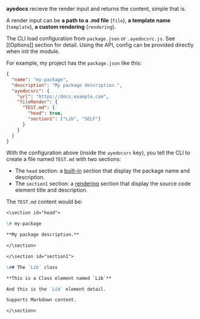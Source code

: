 **ayedocs** recieve the render input and returns the content, simple that is.

A render input can be **a path to a .md file** (`file`), **a template name** (`template`), **a custom rendering** (`rendering`).

The CLI load configuration from `package.json` or `.ayedocsrc.js`. See [[Options]] section for detail. Using the API, config can be provided directly when init the module.

For example, my project has the `package.json` like this:

```json
{
  "name": "my-package",
  "description": "My package description.",
  "ayedocsrc": {
    "url": "https://docs.example.com",
    "fileRender": {
      "TEST.md": {
        "head": true,
        "section1": ["Lib", "SELF"]
      }
    }
  }
}
```

With the configuration above (inside the `ayedocsrc` key), you tell the CLI to create a file named `TEST.md` with two sections:

- The `head` section: a [built-in](#renderer) section that display the package name and description.
- The `section1` section: a [rendering](#rendering-input) section that display the source code element title and description.

The `TEST.md` content would be:

```md
<\section id="head">

\# my-package

**My package description.**

</\section>

</\section id="section1">

\## The `Lib` class

**This is a Class element named `Lib`**

And this is the `Lib` element detail.

Supports Markdown content.

</\section>
```
